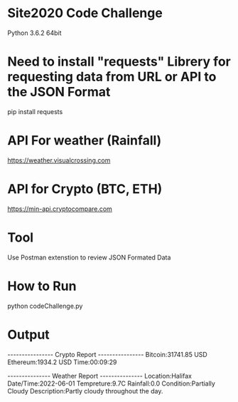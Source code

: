 # Site2020 Code Challenge

Python 3.6.2 64bit

# Need to install "requests" Librery for requesting data from URL or API to the JSON Format
pip install requests

# API For weather (Rainfall)
https://weather.visualcrossing.com

# API for Crypto (BTC, ETH)
https://min-api.cryptocompare.com

# Tool
Use Postman extenstion to review JSON Formated Data

# How to Run
python codeChallenge.py

# Output

---------------- Crypto Report ----------------
Bitcoin:31741.85 USD
Ethereum:1934.2 USD
Time:00:09:29

--------------- Weather Report ---------------
Location:Halifax
Date/Time:2022-06-01
Tempreture:9.7C
Rainfall:0.0
Condition:Partially Cloudy
Description:Partly cloudy throughout the day.